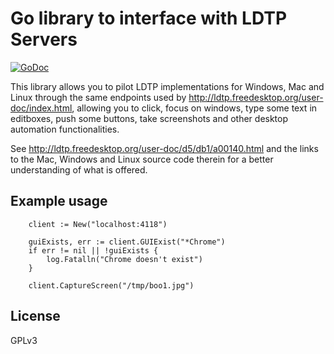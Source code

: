 Go library to interface with LDTP Servers
=========================================

[![GoDoc](https://godoc.org/github.com/golang/gddo?status.svg)](http://godoc.org/github.com/abourget/ldtp)

This library allows you to pilot LDTP implementations for Windows, Mac
and Linux through the same endpoints used by
http://ldtp.freedesktop.org/user-doc/index.html, allowing you to
click, focus on windows, type some text in editboxes, push some
buttons, take screenshots and other desktop automation
functionalities.

See http://ldtp.freedesktop.org/user-doc/d5/db1/a00140.html and the
links to the Mac, Windows and Linux source code therein for a better
understanding of what is offered.

Example usage
-------------

```
	client := New("localhost:4118")

	guiExists, err := client.GUIExist("*Chrome")
    if err != nil || !guiExists {
        log.Fatalln("Chrome doesn't exist")
    }

	client.CaptureScreen("/tmp/boo1.jpg")
```


License
-------

GPLv3
